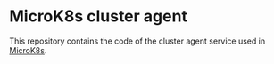 # MicroK8s cluster agent

This repository contains the code of the cluster agent service used in [MicroK8s](https://github.com/canonical/microk8s.git).
